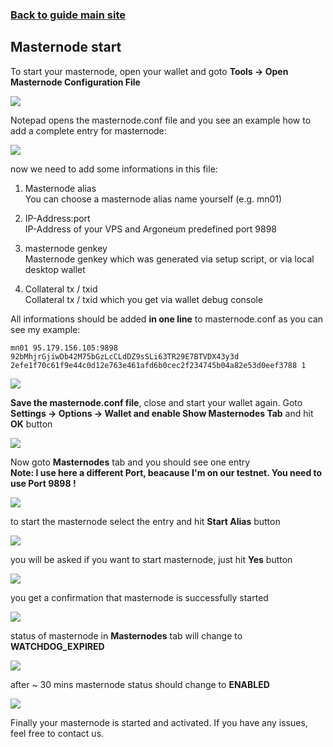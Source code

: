 ### **[Back to guide main site](readme.md)**

## Masternode start

To start your masternode, open your wallet and goto **Tools -> Open Masternode Configuration File**

<img src="https://node-support.network/coins/argoneum/07_masternode_start/1.png">

Notepad opens the masternode.conf file and you see an example how to add a complete entry for masternode:

<img src="https://node-support.network/coins/argoneum/07_masternode_start/2.png">

now we need to add some informations in this file:
1. Masternode alias\
    You can choose a masternode alias name yourself (e.g. mn01)
    
2. IP-Address:port\
    IP-Address of your VPS and Argoneum predefined port 9898

3. masternode genkey\
    Masternode genkey which was generated via setup script, or via local desktop wallet

4. Collateral tx / txid\
    Collateral tx / txid which you get via wallet debug console

All informations should be added **in one line** to masternode.conf as you can see my example:

`mn01 95.179.156.105:9898 92bMhjrGjiwDb42M75bGzLcCLdDZ9sSLi63TR29E7BTVDX43y3d 2efe1f70c61f9e44c0d12e763e461afd6b0cec2f234745b04a82e53d0eef3788 1`

<img src="https://node-support.network/coins/argoneum/07_masternode_start/3.png">

**Save the masternode.conf file**, close and start your wallet again. Goto **Settings -> Options -> Wallet and enable Show Masternodes Tab** and hit **OK** button

<img src="https://node-support.network/coins/argoneum/07_masternode_start/4.png">

Now goto **Masternodes** tab and you should see one entry\
**Note: I use here a different Port, beacause I'm on our testnet. You need to use Port 9898 !**

<img src="https://node-support.network/coins/argoneum/07_masternode_start/5.png">

to start the masternode select the entry and hit **Start Alias** button

<img src="https://node-support.network/coins/argoneum/07_masternode_start/6.png">

you will be asked if you want to start masternode, just hit **Yes** button

<img src="https://node-support.network/coins/argoneum/07_masternode_start/7.png">

you get a confirmation that masternode is successfully started

<img src="https://node-support.network/coins/argoneum/07_masternode_start/8.png">

status of masternode in **Masternodes** tab will change to **WATCHDOG_EXPIRED**

<img src="https://node-support.network/coins/argoneum/07_masternode_start/9.png">

after ~ 30 mins masternode status should change to **ENABLED**

<img src="https://node-support.network/coins/argoneum/07_masternode_start/10.png">

Finally your masternode is started and activated. If you have any issues, feel free to contact us.
